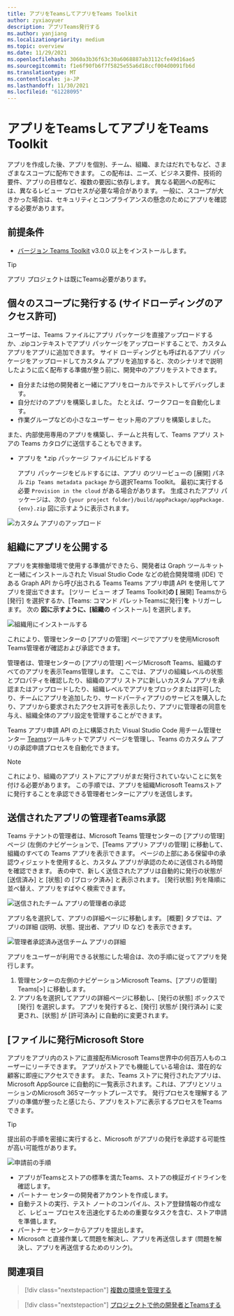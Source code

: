 ```yaml
---
title: アプリをTeamsしてアプリをTeams Toolkit
author: zyxiaoyuer
description: アプリTeams発行する
ms.author: yanjiang
ms.localizationpriority: medium
ms.topic: overview
ms.date: 11/29/2021
ms.openlocfilehash: 3060a3b36f63c30a6068887ab3112cfe49d16ae5
ms.sourcegitcommit: f1e6f90fb6f7f5825e55a6d18ccf004d0091fb6d
ms.translationtype: MT
ms.contentlocale: ja-JP
ms.lasthandoff: 11/30/2021
ms.locfileid: "61228095"
---
```

# <a name="publish-teams-apps-using-teams-toolkit"></a>アプリをTeamsしてアプリをTeams Toolkit

アプリを作成した後、アプリを個別、チーム、組織、またはだれでもなど、さまざまなスコープに配布できます。 この配布は、ニーズ、ビジネス要件、技術的要件、アプリの目標など、複数の要因に依存します。 異なる範囲への配布には、異なるレビュー プロセスが必要な場合があります。 一般に、スコープが大きかった場合は、セキュリティとコンプライアンスの懸念のためにアプリを確認する必要があります。

## <a name="prerequisite"></a>前提条件

* [バージョン Teams Toolkit](https://marketplace.visualstudio.com/items?itemName=TeamsDevApp.ms-teams-vscode-extension) v3.0.0 以上をインストールします。

> [!TIP]
> アプリ プロジェクトは既にTeams必要があります。

## <a name="publish-to-individual-scope-sideloading-permission"></a>個々のスコープに発行する (サイドローディングのアクセス許可)

ユーザーは、Teams ファイルにアプリ パッケージを直接アップロードするか、.zipコンテキストでアプリ パッケージをアップロードすることで、カスタム アプリをアプリに追加できます。 サイド ローディングとも呼ばれるアプリ パッケージをアップロードしてカスタム アプリを追加すると、次のシナリオで説明したように広く配布する準備が整う前に、開発中のアプリをテストできます。

* 自分または他の開発者と一緒にアプリをローカルでテストしてデバッグします。
* 自分だけのアプリを構築しました。 たとえば、ワークフローを自動化します。
* 作業グループなどの小さなユーザー セット用のアプリを構築しました。

また、内部使用専用のアプリを構築し、チームと共有して、Teams アプリ ストアの Teams カタログに送信することもできます。

* アプリを *.zip パッケージ ファイルにビルドする

    アプリ パッケージをビルドするには、アプリ のツリービューの [展開] パネル `Zip Teams metadata package` から選択Teams Toolkit。 最初に実行する必要 `Provision in the cloud` がある場合があります。 生成されたアプリ パッケージは、次の `{your project folder}/build/appPackage/appPackage.{env}.zip` 図に示すように表示されます。

 ![カスタム アプリのアップロード](./images/sideload-check.png)

## <a name="publish-to-your-organization"></a>組織にアプリを公開する 

アプリを実稼働環境で使用する準備ができたら、開発者は Graph ツールキットと一緒にインストールされた Visual Studio Code などの統合開発環境 (IDE) である Graph API から呼び出される Teams Teams アプリ申請 API を使用してアプリを提出できます。 [ツリー ビュー オブ Teams Toolkit]**の [** 展開] Teamsから [発行] を選択するか、[Teams: コマンド パレットTeamsに発行]**を** トリガーします。 次の **図に示すように、[組織の** インストール] を選択します。

![組織用にインストールする](./images/installforyourorganization.png)

これにより、管理センターの [アプリの管理] ページでアプリを使用Microsoft Teams管理者が確認および承認できます。

管理者は、管理センターの [アプリの[](https://admin.teams.microsoft.com/policies/manage-apps)管理] ページMicrosoft Teams、組織のすべてのアプリを表示Teams管理します。 ここでは、アプリの組織レベルの状態とプロパティを確認したり、組織のアプリ ストアに新しいカスタム アプリを承認またはアップロードしたり、組織レベルでアプリをブロックまたは許可したり、チームにアプリを追加したり、サードパーティアプリのサービスを購入したり、アプリから要求されたアクセス許可を表示したり、アプリに管理者の同意を与え、組織全体のアプリ設定を管理することができます。

Teams アプリ申請 API の上に構築された Visual Studio Code 用チーム管理センター [Teams](https://admin.teams.microsoft.com/policies/manage-apps)ツールキットでアプリ ページを管理し、Teams のカスタム アプリの承認申請プロセスを自動化できます。

> [!NOTE]
> これにより、組織のアプリ ストアにアプリがまだ発行されていないことに気を付ける必要があります。 この手順では、アプリを組織Microsoft Teamsストアに発行することを承認できる管理者センターにアプリを送信します。

## <a name="admin-approval-for-submitted-teams-apps"></a>送信されたアプリの管理者Teams承認

Teams テナントの管理者は、Microsoft Teams 管理センターの [アプリの管理] ページ (左側のナビゲーションで、[Teams アプリ> アプリの管理] に移動して、組織のすべての Teams アプリを表示できます。 ページの上部にある保留中の承認ウィジェットを使用すると、カスタム アプリが承認のために送信される時間を確認できます。
表の中で、新しく送信されたアプリは自動的に発行の状態が [送信済み] と [状態] の [ブロック済み] と表示されます。 [発行状態] 列を降順に並べ替え、アプリをすばやく検索できます。

 ![送信されたチーム アプリの管理者の承認](./images/admin-approval-for-teams-app.png)

アプリ名を選択して、アプリの詳細ページに移動します。 [概要] タブでは、アプリの詳細 (説明、状態、提出者、アプリ ID など) を表示できます。

 ![管理者承認済み送信チーム アプリの詳細](./images/about-submitted-app.png)

アプリをユーザーが利用できる状態にした場合は、次の手順に従ってアプリを発行します。

1. 管理センターの左側のナビゲーションMicrosoft Teams、[アプリの管理] Teams[>] に移動します。
2. アプリ名を選択してアプリの詳細ページに移動し、[発行の状態] ボックスで [発行] を選択します。
アプリを発行すると、[発行] 状態が [発行済み] に変更され、[状態] が [許可済み] に自動的に変更されます。

## <a name="publish-to-microsoft-store"></a>[ファイルに発行Microsoft Store

アプリをアプリ内のストアに直接配布Microsoft Teams世界中の何百万人ものユーザーにリーチできます。 アプリがストアでも機能している場合は、潜在的な顧客に即座にアクセスできます。
また、Teams ストアに発行されたアプリは、Microsoft AppSource に自動的に一覧表示されます。これは、アプリとソリューションのMicrosoft 365マーケットプレースです。
発行プロセスを理解する アプリの準備が整ったと感じたら、アプリをストアに表示するプロセスをTeamsできます。

>[!Tip]
> 提出前の手順を密接に実行すると、Microsoft がアプリの発行を承認する可能性が高い可能性があります。

![申請前の手順](./images/pre-submission-steps.png)

* アプリがTeamsとストアの標準を満たTeams、ストアの検証ガイドラインを確認します。
* パートナー センターの開発者アカウントを作成します。
* 自動テストの実行、テスト ノートのコンパイル、ストア登録情報の作成など、レビュー プロセスを迅速化するための重要なタスクを含む、ストア申請を準備します。
* パートナー センターからアプリを提出します。
* Microsoft と直接作業して問題を解決し、アプリを再送信します (問題を解決し、アプリを再送信するためのリンク)。

## <a name="see-also"></a>関連項目

> [!div class="nextstepaction"]
> [複数の環境を管理する](TeamsFx-multi-env.md)

> [!div class="nextstepaction"]
> [プロジェクトで他の開発者とTeamsする](TeamsFx-collaboration.md)